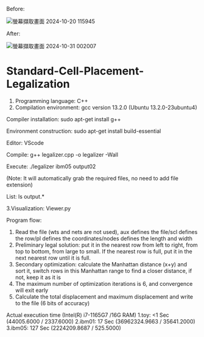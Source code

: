 Before:

![螢幕擷取畫面 2024-10-20 115945](https://github.com/user-attachments/assets/e86c14be-5c36-40e9-b40f-b5056a3e2dbf)

After:

![螢幕擷取畫面 2024-10-31 002007](https://github.com/user-attachments/assets/81cf49c0-386b-4f7a-ac10-cbf86db08eba)

# Standard-Cell-Placement-Legalization

1. Programming language: C++
2. Compilation environment: gcc version 13.2.0 (Ubuntu 13.2.0-23ubuntu4)

Compiler installation: sudo apt-get install g++

Environment construction: sudo apt-get install build-essential

Editor: VScode

Compile: g++ legalizer.cpp -o legalizer -Wall

Execute: ./legalizer ibm05 output02

 (Note: It will automatically grab the required files, no need to add file extension)
 
List: ls output.*

3.Visualization: Viewer.py

Program flow:
1. Read the file (wts and nets are not used), aux defines the file/scl defines the row/pl defines the coordinates/nodes defines the length and width
2. Preliminary legal solution: put it in the nearest row from left to right, from top to bottom, from large to small. If the nearest row is full, put it in the next nearest row until it is full.
3. Secondary optimization: calculate the Manhattan distance (x+y) and sort it, switch rows in this Manhattan range to find a closer distance, if not, keep it as it is
4. The maximum number of optimization iterations is 6, and convergence will exit early
5. Calculate the total displacement and maximum displacement and write to the file (6 bits of accuracy)

Actual execution time (Intel(R) i7-1165G7 /16G RAM)
1.toy: <1 Sec (44005.6000 / 2337.6000)
2.ibm01: 17 Sec (36962324.9663 / 35641.2000)
3.ibm05: 127 Sec (2224209.8687 / 525.5000)
